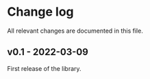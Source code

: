 Change log
==========

All relevant changes are documented in this file.

v0.1 - 2022-03-09
-----------------

First release of the library.